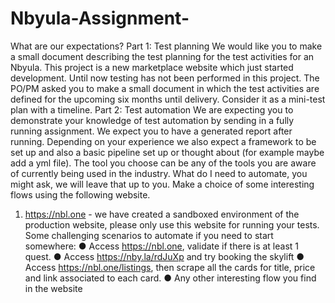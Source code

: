 # Nbyula-Assignment-
What are our expectations?
Part 1: Test planning
We would like you to make a small document describing the test planning for the test activities
for an Nbyula. This project is a new marketplace website which just started development. Until
now testing has not been performed in this project. The PO/PM asked you to make a small
document in which the test activities are defined for the upcoming six months until delivery.
Consider it as a mini-test plan with a timeline.
Part 2: Test automation
We are expecting you to demonstrate your knowledge of test automation by sending in a fully
running assignment. We expect you to have a generated report after running. Depending on
your experience we also expect a framework to be set up and also a basic pipeline set up or
thought about (for example maybe add a yml file). The tool you choose can be any of the tools
you are aware of currently being used in the industry.
What do I need to automate, you might ask, we will leave that up to you. Make a choice of some
interesting flows using the following website.
1. https://nbl.one - we have created a sandboxed environment of the production website,
please only use this website for running your tests.
Some challenging scenarios to automate if you need to start somewhere:
● Access https://nbl.one, validate if there is at least 1 quest.
● Access https://nby.la/rdJuXp and try booking the skylift
● Access https://nbl.one/listings, then scrape all the cards for title, price and link
associated to each card.
● Any other interesting flow you find in the website
